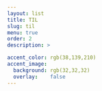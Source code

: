 ```yaml
---
layout: list
title: TIL
slug: til
menu: true
order: 2
description: >

accent_color: rgb(38,139,210)
accent_image:
  background: rgb(32,32,32)
  overlay:    false
---
```

